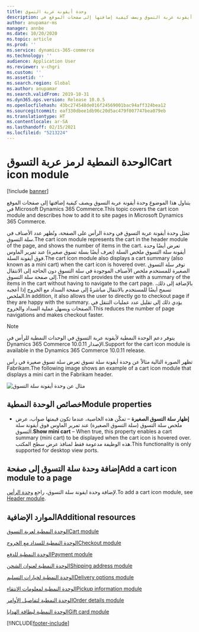 ```yaml
---
title: وحدة أيقونة عربة التسوق
description: يتناول هذا الموضوع وحدة أيقونة عربة التسوق ويصف كيفية إضافتها إلى صفحات الموقع في Microsoft Dynamics 365 Commerce.
author: anupamar-ms
manager: annbe
ms.date: 10/20/2020
ms.topic: article
ms.prod: ''
ms.service: dynamics-365-commerce
ms.technology: ''
audience: Application User
ms.reviewer: v-chgri
ms.custom: ''
ms.assetid: ''
ms.search.region: Global
ms.author: anupamar
ms.search.validFrom: 2019-10-31
ms.dyn365.ops.version: Release 10.0.5
ms.openlocfilehash: 43bc274548de016f24569001bac94aff324bea12
ms.sourcegitcommit: eaf330dbee1db96c20d5ac479f007747bea079eb
ms.translationtype: HT
ms.contentlocale: ar-SA
ms.lasthandoff: 02/15/2021
ms.locfileid: "5213224"
---
```

# <a name="cart-icon-module"></a><span data-ttu-id="802d2-103">الوحدة النمطية لرمز عربة التسوق</span><span class="sxs-lookup"><span data-stu-id="802d2-103">Cart icon module</span></span>

[!include [banner](includes/banner.md)]

<span data-ttu-id="802d2-104">يتناول هذا الموضوع وحدة أيقونة عربة التسوق ويصف كيفية إضافتها إلى صفحات الموقع في Microsoft Dynamics 365 Commerce.</span><span class="sxs-lookup"><span data-stu-id="802d2-104">This topic covers the cart icon module and describes how to add it to site pages in Microsoft Dynamics 365 Commerce.</span></span>

<span data-ttu-id="802d2-105">تمثل وحدة أيقونة عربة التسوق في وحدة الرأس على الصفحة، وتُظهر عدد الأصناف في سلة التسوق.</span><span class="sxs-lookup"><span data-stu-id="802d2-105">The cart icon module represents the cart in the header module of the page, and shows the number of items in the cart.</span></span> <span data-ttu-id="802d2-106">تعرض أيضًا وحدة أيقونة سلة التسوق ملخص السلة (تعرف أيضًا بسلة تسوق صغيرة) عند تمرير الماوس فوق أيقونة السلة.</span><span class="sxs-lookup"><span data-stu-id="802d2-106">The cart icon module also displays a cart summary (also known as a mini cart) when the cart icon is hovered over.</span></span> <span data-ttu-id="802d2-107">توفر سلة التسوق الصغيرة للمستخدم ملخص الأصناف الموجودة في سلة التسوق دون الحاجة إلى الانتقال إلى صفحة سلة التسوق.</span><span class="sxs-lookup"><span data-stu-id="802d2-107">The mini cart provides the user with a summary of the items in the cart without having to navigate to the cart page.</span></span> <span data-ttu-id="802d2-108">بالإضافة إلى ذلك، تسمح أيضًا للمستخدم بالانتقال مباشرةً إلى صفحة السداد مع الخروج إذا أعجبه الملخص.</span><span class="sxs-lookup"><span data-stu-id="802d2-108">In addition, it also allows the user to directly go to checkout page if they are happy with the summary.</span></span> <span data-ttu-id="802d2-109">يؤدي ذلك إلى تقليل عدد عمليات التنقل في الصفحات ويسهل عملية السداد والخروج.</span><span class="sxs-lookup"><span data-stu-id="802d2-109">This reduces the number of page navigations and makes checkout faster.</span></span> 

> [!NOTE]
> <span data-ttu-id="802d2-110">يتوفر دعم الوحدة النمطية لأيقونة عربة التسوق في الوحدات النمطية للرأس في Dynamics 365 Commerce الإصدار 10.0.11.</span><span class="sxs-lookup"><span data-stu-id="802d2-110">Support for the cart icon module is available in the Dynamics 365 Commerce 10.0.11 release.</span></span>

<span data-ttu-id="802d2-111">تظهر الصورة التالية مثالاً عن وحدة أيقونة سلة تسوق تعرض سلة تسوق صغيرة في رأس Fabrikam.</span><span class="sxs-lookup"><span data-stu-id="802d2-111">The following image shows an example of a cart icon module that displays a mini cart in the Fabrikam header.</span></span>

![مثال عن وحدة أيقونة سلة التسوق](./media/ecommerce-Minicart.PNG)

## <a name="module-properties"></a><span data-ttu-id="802d2-113">خصائص الوحدة النمطية</span><span class="sxs-lookup"><span data-stu-id="802d2-113">Module properties</span></span>

- <span data-ttu-id="802d2-114">**إظهار سلة التسوق الصغيرة** – تمكّن هذه الخاصية، عندما تكون قيمتها صواب، عرض ملخص سلة التسوق (سلة التسوق الصغيرة) عند تمرير الماوس فوق أيقونة سلة التسوق.</span><span class="sxs-lookup"><span data-stu-id="802d2-114">**Show mini cart** – When true, this property enables a cart summary (mini cart) to be displayed when the cart icon is hovered over.</span></span> <span data-ttu-id="802d2-115">هذه الوظيفة مدعومة فقط لمنافذ عرض سطح المكتب.</span><span class="sxs-lookup"><span data-stu-id="802d2-115">This functionality is only supported for desktop view ports.</span></span>

## <a name="add-a-cart-icon-module-to-a-page"></a><span data-ttu-id="802d2-116">إضافة وحدة سلة التسوق إلى صفحة</span><span class="sxs-lookup"><span data-stu-id="802d2-116">Add a cart icon module to a page</span></span>

<span data-ttu-id="802d2-117">لإضافة وحدة ايقونة سلة التسوق، راجع [وحدة الرأس](author-header-module.md).</span><span class="sxs-lookup"><span data-stu-id="802d2-117">To add a cart icon module, see [Header module](author-header-module.md).</span></span>

## <a name="additional-resources"></a><span data-ttu-id="802d2-118">الموارد الإضافية</span><span class="sxs-lookup"><span data-stu-id="802d2-118">Additional resources</span></span>

[<span data-ttu-id="802d2-119">الوحدة النمطية لعربة التسوق</span><span class="sxs-lookup"><span data-stu-id="802d2-119">Cart module</span></span>](add-cart-module.md)

[<span data-ttu-id="802d2-120">الوحدة النمطية للسداد مع الخروج</span><span class="sxs-lookup"><span data-stu-id="802d2-120">Checkout module</span></span>](add-checkout-module.md)

[<span data-ttu-id="802d2-121">الوحدة النمطية للدفع</span><span class="sxs-lookup"><span data-stu-id="802d2-121">Payment module</span></span>](payment-module.md)

[<span data-ttu-id="802d2-122">الوحدة النمطية لعنوان الشحن</span><span class="sxs-lookup"><span data-stu-id="802d2-122">Shipping address module</span></span>](ship-address-module.md)

[<span data-ttu-id="802d2-123">الوحدة النمطية لخيارات التسليم</span><span class="sxs-lookup"><span data-stu-id="802d2-123">Delivery options module</span></span>](delivery-options-module.md)

[<span data-ttu-id="802d2-124">الوحدة النمطية لمعلومات الانتقاء</span><span class="sxs-lookup"><span data-stu-id="802d2-124">Pickup information module</span></span>](pickup-info-module.md)

[<span data-ttu-id="802d2-125">الوحدة النمطية لتفاصيل الأوامر</span><span class="sxs-lookup"><span data-stu-id="802d2-125">Order details module</span></span>](order-confirmation-module.md)

[<span data-ttu-id="802d2-126">الوحدة النمطية لبطاقة الهدايا</span><span class="sxs-lookup"><span data-stu-id="802d2-126">Gift card module</span></span>](add-giftcard.md)


[!INCLUDE[footer-include](../includes/footer-banner.md)]